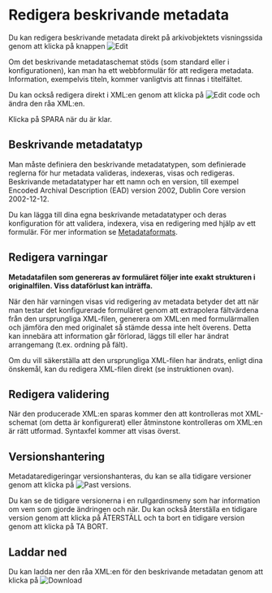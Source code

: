 # Redigera beskrivande metadata

Du kan redigera beskrivande metadata direkt på arkivobjektets visningssida genom att klicka på knappen ![Edit](images/md_edit.png "Redigera metadata")

Om det beskrivande metadataschemat stöds (som standard eller i konfigurationen), kan man ha ett webbformulär för att redigera metadata. Information, exempelvis titeln, kommer vanligtvis att finnas i titelfältet.

Du kan också redigera direkt i XML:en genom att klicka på ![Edit code](images/md_edit_code.png "Redigera XML metadata") och ändra den råa XML:en.

Klicka på SPARA när du är klar.

## Beskrivande metadatatyp

Man måste definiera den beskrivande metadatatypen, som definierade reglerna för hur metadata valideras, indexeras, visas och redigeras. Beskrivande metadatatyper har ett namn och en version, till exempel Encoded Archival Description (EAD) version 2002, Dublin Core version 2002-12-12.

Du kan lägga till dina egna beskrivande metadatatyper och deras konfiguration för att validera, indexera, visa en redigering med hjälp av ett formulär. För mer information se [Metadataformats](Metadata_Formats.md).

## Redigera varningar

**Metadatafilen som genereras av formuläret följer inte exakt strukturen i originalfilen. Viss dataförlust kan inträffa.**

När den här varningen visas vid redigering av metadata betyder det att när man testar det konfigurerade formuläret genom att extrapolera fältvärdena från den ursprungliga XML-filen, generera om XML:en med formulärmallen och jämföra den med originalet så stämde dessa inte helt överens. Detta kan innebära att information går förlorad, läggs till eller har ändrat arrangemang (t.ex. ordning på fält).

Om du vill säkerställa att den ursprungliga XML-filen har ändrats, enligt dina önskemål, kan du redigera XML-filen direkt (se instruktionen ovan).

## Redigera validering

När den producerade XML:en sparas kommer den att kontrolleras mot XML-schemat (om detta är konfigurerat) eller åtminstone kontrolleras om XML:en är rätt utformad. Syntaxfel kommer att visas överst.

## Versionshantering

Metadataredigeringar versionshanteras, du kan se alla tidigare versioner genom att klicka på ![Past versions](images/md_versions.png "Tidigare versioner av beskr. metadata").

Du kan se de tidigare versionerna i en rullgardinsmeny som har information om vem som gjorde ändringen och när. Du kan också återställa en tidigare version genom att klicka på ÅTERSTÄLL och ta bort en tidigare version genom att klicka på TA BORT.

## Laddar ned

Du kan ladda ner den råa XML:en för den beskrivande metadatan genom att klicka på ![Download](images/md_download.png "Ladda ned beskr. metadata")
